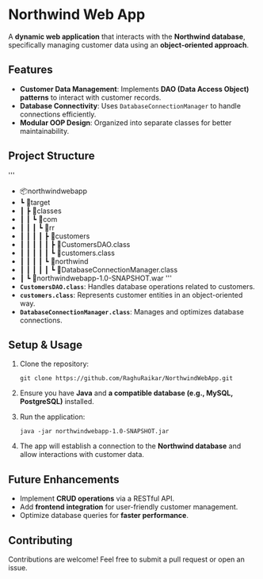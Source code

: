 Northwind Web App
=================
A **dynamic web application** that interacts with the **Northwind database**, specifically managing customer data using an **object-oriented approach**.

Features
--------
-   **Customer Data Management**: Implements **DAO (Data Access Object) patterns** to interact with customer records.
-   **Database Connectivity**: Uses `DatabaseConnectionManager` to handle connections efficiently.
-   **Modular OOP Design**: Organized into separate classes for better maintainability.

Project Structure
-----------------
'''
- 📦northwindwebapp
-  ┗ 📂target
-  ┃ ┣ 📂classes
-  ┃ ┃ ┗ 📂com
-  ┃ ┃ ┃ ┗ 📂rr
-  ┃ ┃ ┃ ┃ ┣ 📂customers
-  ┃ ┃ ┃ ┃ ┃ ┣ 📜CustomersDAO.class
-  ┃ ┃ ┃ ┃ ┃ ┗ 📜customers.class
-  ┃ ┃ ┃ ┃ ┗ 📂northwind
-  ┃ ┃ ┃ ┃ ┃ ┗ 📜DatabaseConnectionManager.class
-  ┃ ┗ 📜northwindwebapp-1.0-SNAPSHOT.war
'''
-   **`CustomersDAO.class`**: Handles database operations related to customers.
-   **`customers.class`**: Represents customer entities in an object-oriented way.
-   **`DatabaseConnectionManager.class`**: Manages and optimizes database connections.

Setup & Usage
-------------
1.  Clone the repository:

    `git clone https://github.com/RaghuRaikar/NorthwindWebApp.git`

2.  Ensure you have **Java** and **a compatible database (e.g., MySQL, PostgreSQL)** installed.
3.  Run the application:

    `java -jar northwindwebapp-1.0-SNAPSHOT.jar`

4.  The app will establish a connection to the **Northwind database** and allow interactions with customer data.

Future Enhancements
-------------------
-   Implement **CRUD operations** via a RESTful API.
-   Add **frontend integration** for user-friendly customer management.
-   Optimize database queries for **faster performance**.

Contributing
------------
Contributions are welcome! Feel free to submit a pull request or open an issue.
